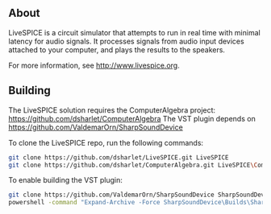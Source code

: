 About
-----

LiveSPICE is a circuit simulator that attempts to run in real time with minimal latency for audio signals.
It processes signals from audio input devices attached to your computer, and plays the results to the speakers.

For more information, see http://www.livespice.org.

Building
--------

The LiveSPICE solution requires the ComputerAlgebra project: https://github.com/dsharlet/ComputerAlgebra
The VST plugin depends on https://github.com/ValdemarOrn/SharpSoundDevice

To clone the LiveSPICE repo, run the following commands:

```bash
git clone https://github.com/dsharlet/LiveSPICE.git LiveSPICE
git clone https://github.com/dsharlet/ComputerAlgebra.git LiveSPICE\ComputerAlgebra
```

To enable building the VST plugin:
```bash
git clone https://github.com/ValdemarOrn/SharpSoundDevice SharpSoundDevice
powershell -command "Expand-Archive -Force SharpSoundDevice\Builds\SharpSoundDevice-1.5.2.0-2019-08-11.zip LiveSPICE\SharpSoundDevice"
```